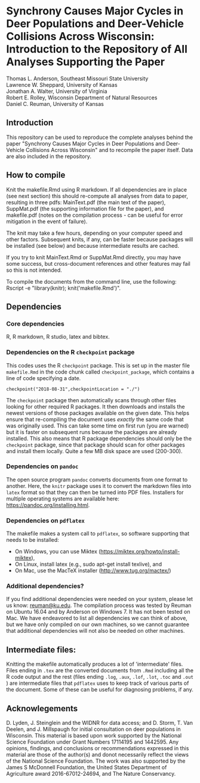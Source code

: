 # Synchrony Causes Major Cycles in Deer Populations and Deer-Vehicle Collisions Across Wisconsin: Introduction to the Repository of All Analyses Supporting the Paper

Thomas L. Anderson, Southeast Missouri State University  
Lawrence W. Sheppard, University of Kansas  
Jonathan A. Walter, University of Virginia  
Robert E. Rolley, Wisconsin Department of Natural Resources  
Daniel C. Reuman, University of Kansas  

## Introduction

This repository can be used to reproduce the complete analyses behind the paper "Synchrony Causes Major Cycles in Deer Populations and Deer-Vehicle Collisions Across Wisconsin" and to recompile the paper itself. Data are also included in the repository. 

## How to compile

Knit the makefile.Rmd using R markdown. If all dependencies are in place (see next section) this should re-compute all analyses from data to paper, resulting in three pdfs: MainText.pdf (the main text of the paper), SuppMat.pdf (the supporting information file for the paper), and makefile.pdf (notes on the compilation process - can be useful for error mitigation in the event of failure). 

The knit may take a few hours, depending on your computer speed and other factors. Subsequent knits, if any, can be faster because packages will be installed (see below) and because intermediate results are cached.

If you try to knit MainText.Rmd or SuppMat.Rmd directly, you may have some success, but cross-document references and other features may fail so this is not intended.

To compile the documents from the command line, use the following: Rscript -e "library(knitr); knit('makefile.Rmd')".

## Dependencies

### Core dependencies

R, R markdown, R studio, latex and bibtex. 

### Dependencies on the R `checkpoint` package

This codes uses the R `checkpoint` package. This is set up in the master file `makefile.Rmd` in the code chunk called `checkpoint_package`, which contains a line of code specifying a date.

    checkpoint("2018-08-31",checkpointLocation = "./")

The `checkpoint` package then automatically scans through other files looking for other required R packages. It then downloads and installs the newest versions of those packages available on the given date. This helps ensure that re-compiling the document uses _exactly_ the same code that was originally used. This can take some time on first run (you are warned) but it is faster on subsequent runs because the packages are already installed. This also means that R package dependencies should only be the `checkpoint` package, since that package should scan for other packages and install them locally. Quite a few MB disk space are used (200-300).

### Dependencies on `pandoc`

The open source program `pandoc` converts documents from one format to another. Here, the `knitr` package uses it to convert the markdown files into `latex` format so that they can then be turned into PDF files. Installers for multiple operating systems are available here: https://pandoc.org/installing.html.

### Dependencies on `pdflatex`

The makefile makes a system call to `pdflatex`, so software supporting that needs to be installed:

  * On Windows, you can use Miktex (https://miktex.org/howto/install-miktex), 
  * On Linux, install latex (e.g., sudo apt-get install texlive), and
  * On Mac, use the MacTeX installer (http://www.tug.org/mactex/)

### Additional dependencies?

If you find additional dependencies were needed on your system, please let us know: reuman@ku.edu. The compilation process was tested by Reuman on Ubuntu 16.04 and by Anderson on Windows 7. It has not been tested on Mac. We have endeavored to list all dependencies we can think of above, but we have only compiled on our own machines, so we cannot guarantee that additional dependencies will not also be needed on other machines.

## Intermediate files:

Knitting the makefile automatically produces a lot of 'intermediate' files. Files ending in `.tex` are the converted documents from `.Rmd` including all the R code output and the rest (files ending `.log`, `.aux`, `.lof`, `.lot`, `.toc`  and `.out` ) are intermediate files that `pdflatex` uses to keep track of various parts of the document. Some of these can be useful for diagnosing problems, if any. 

## Acknowlegements

D. Lyden, J. Steinglein and the WIDNR for data access; and D. Storm, T. Van Deelen, and J. 
Millspaugh for initial consultation on deer populations in Wisconsin. This material is based upon 
work supported by the National Science Foundation under Grant Numbers 17114195 and 1442595. Any 
opinions, findings, and conclusions or recommendations expressed in this material are those of 
the author(s) and donot necessarily reflect the views of the National Science Foundation. The work was also supported by the James S McDonnell Foundation, the United States Department of Agriculture award 2016-67012-24694, and The Nature Conservancy. 

